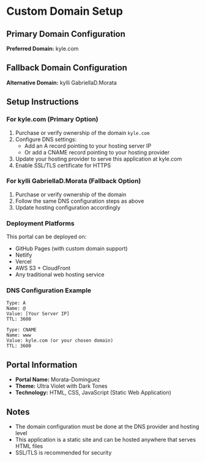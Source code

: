 # Custom Domain Setup

## Primary Domain Configuration
**Preferred Domain:** kyle.com

## Fallback Domain Configuration
**Alternative Domain:** kylli GabriellaD.Morata

## Setup Instructions

### For kyle.com (Primary Option)
1. Purchase or verify ownership of the domain `kyle.com`
2. Configure DNS settings:
   - Add an A record pointing to your hosting server IP
   - Or add a CNAME record pointing to your hosting provider
3. Update your hosting provider to serve this application at kyle.com
4. Enable SSL/TLS certificate for HTTPS

### For kylli GabriellaD.Morata (Fallback Option)
1. Purchase or verify ownership of the domain
2. Follow the same DNS configuration steps as above
3. Update hosting configuration accordingly

### Deployment Platforms
This portal can be deployed on:
- GitHub Pages (with custom domain support)
- Netlify
- Vercel
- AWS S3 + CloudFront
- Any traditional web hosting service

### DNS Configuration Example
```
Type: A
Name: @
Value: [Your Server IP]
TTL: 3600

Type: CNAME
Name: www
Value: kyle.com (or your chosen domain)
TTL: 3600
```

## Portal Information
- **Portal Name:** Morata-Dominguez
- **Theme:** Ultra Violet with Dark Tones
- **Technology:** HTML, CSS, JavaScript (Static Web Application)

## Notes
- The domain configuration must be done at the DNS provider and hosting level
- This application is a static site and can be hosted anywhere that serves HTML files
- SSL/TLS is recommended for security
